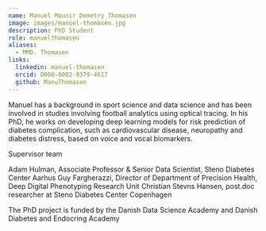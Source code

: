 ```yaml
---
name: Manuel Mounir Demetry Thomasen
image: images/manuel-thomasen.jpg
description: PhD Student
role: manuelthomasen
aliases:
  - MMD. Thomasen
links:
  linkedin: manuel-thomasen
  orcid: 0000-0002-9379-4617
  github: ManuThomasen
---
```


Manuel has a background in sport science and data science and has been involved in studies involving football analytics using optical tracing. In his PhD, he works on developing deep learning models for risk prediction of diabetes complication, such as cardiovascular disease, neuropathy and diabetes distress, based on voice and vocal biomarkers.

Supervisor team

Adam Hulman, Associate Professor & Senior Data Scientist, Steno Diabetes Center Aarhus
Guy Fargherazzi, Director of Department of Precision Health, Deep Digital Phenotyping Research Unit
Christian Stevns Hansen, post.doc researcher at Steno Diabetes Center Copenhagen

The PhD project is funded by the Danish Data Science Academy and Danish Diabetes and Endocring Academy
